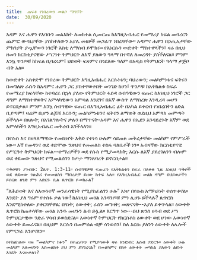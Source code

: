 ```yaml
---
title:  ጠፍቶ የነበረውን መልሶ ማግኘት
date:  30/09/2020
---
```


አዳም እና ሔዋን የእባቡን መልእክት ለመከተል ሲመርጡ ከእግዚአብሔር የመማሪያ ክፍል መባረርን ጨምሮ ውሳኔያቸው ያስከተለውን አያሌ መዘዞች መጋፈጥ ነበረባቸው። አዳምና ሔዋን በኃጢአታቸው ምክንያት ያጧቸውን ነገሮች እስቲ ለማሰብ ይሞክሩ። የእነርሱን ውድቀት ማስተዋላችን፤ ዛሬ በዚህ ዘመን ክርስቲያናዊው ሥርዓተ ትምህርት ለእኛ ያለውን ዓላማ በተሻለ ለመረዳት ያስችለናል። ምንም እንኳ ጥንዶቹ ከክፍል ቢባረሩም፤ ህይወት ፍጽምና በጎደለው ዓለም በአዲስ የትምህርት ዓላማ ታጅቦ ብቅ አለ።

ከውድቀት አስቀድሞ የነበረው ትምህርት እግዚአብሔር እርሱነቱን; ባህሪውን; መልካምነቱና ፍቅሩን በመግለጽ ራሱን ከአዳምና ሔዋን ጋር ያስተዋወቀበት መንገድ ከሆነ፤ ጥንዶቹ ከአትክልቱ ስፍራ የመማሪያ ክፍላቸው ከተባረሩ በኋላ ያለው የትምህርት ፋይዳ ሰብዓዊውን ፍጡር ከእነዚህ ነገሮች ጋር ዳግም ለማስተዋወቅና  አምላካዊውን አምሳል እንደገና በእኛ ውስጥ ለማስረጽ እንዲረዳ መሆን ይኖርበታል። ምንም እንኳ ሰብዓዊው ፍጡር በእግዚአብሔር ፊት በአካል ይቀርብ የነበረበትን ዕድል ቢያጣም፤ ዛሬም ቢሆን ልጆቹ እርሱን; መልካምነቱንና ፍቅሩን ለማወቅ ወደዚህ አምላክ መምጣት ይችላሉ። በጸሎት; በአገልግሎትና ቃሉን በማጥናት-አዳም እና ሔዋን በኤደን እንዳደረጉት እኛም ወደ አምላካችን እግዚአብሔር መቅረብ እንችላለን።

በየሱስ እና በዘላለማዊው የመቤዠት እቅድ የተነሳ ሁሉም ሳይጠፉ መቅረታቸው መልካም የምሥራች ነው። እኛ የመዳንና ወደ ቀድሞው ንጽህና የመመለስ ተስፋ ባለቤቶች ነን። አብዛኛው ክርስቲያናዊ የሥርዓተ ትምህርት ክፍል--ተማሪዎችን ወደ የሱስ የሚያመላክት; እርሱ ለእኛ ያደረገልንን ብሎም ወደ ቀደመው ንጽህና የሚመልሰንን ስጦታ ማንጸባረቅ ይኖርበታል።

`ጥቅሶቹን ያንብቡ: 2ጴጥ. 1:3-11። ሰብዓዊዎቹ ፍጡራን የአትክልቱን ስፍራ በለቀቁ ጊዜ እነዚህ ጥቅሶች ወደ ቀደመው ንጽሕና የመመለስን ማበረታቻ ይዘው ከተፍ አሉ። የእግዚአብሔር መልክ ዳግም በህይወታችን ይሰርጽ ዘንድ ምን አድርጉ ሲል ጴጥሮስ ይመክራል?`

“ለሕይወት እና ለእውነተኛ መንፈሳዊነት የሚያስፈልገን ሁሉ” እነሆ በየሱስ አማካይነት ተሰጥቶናል። እንዴት ያለ ግሩም የተስፋ ቃል ነው! ከእነዚህ መሃል አንዳንዶቹ ምን ሊሆኑ ይችላሉ? ጴጥሮስ እንደሚከተለው ያቀርባቸዋል: በጎነት; ዕውቀት; ራስን መግዛት; መጽናናት--እያለ ይቀጥላል። ዕውቀት ጴጥሮስ ከጠቀሳቸው መሃል አንዱ መሆኑን ልብ ይሏል። እርግጥ ነው--ይህ ጽንሰ ሀሳብ ወደ ሥነ ትምህርታዊው ንድፈ ሃሳብ ይወስደናል። እውነተኛ ትምህርት የክርስቶስ ዕውቀት ወደ ሆነው እውነተኛ ዕውቀት ይመራናል። በዚህም እርሱን በመምሰል ብቻ ሳንወሰን፤ ስለ እርሱ ያለንን ዕውቀት ለሌሎች የምናጋራ እንሆናለን።

`የተከለከለው ዛፍ “መልካምና ክፉን” በተጨባጭ የሚያሳውቅ ዛፍ እንደነበር አሰብ ያድርጉ። ዕውቀት ሁሉ መልካም አለመሆኑን አስመልክቶ ይህ ምን ይነግረናል? በመልካምና በክፉ ዕውቀት መካከል ያለውን ልዩነት እንዴት እናውቃለን?`
